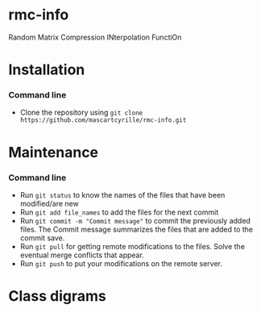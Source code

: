# rmc-info
Random Matrix Compression INterpolation FunctiOn

# Installation
### Command line
- Clone the repository using `git clone https://github.com/mascartcyrille/rmc-info.git`

# Maintenance
### Command line
- Run `git status` to know the names of the files that have been modified/are new
- Run `git add file_names` to add the files for the next commit
- Run `git commit -m "Commit message"` to commit the previously added files. The Commit message summarizes the files that are added to the commit save.
- Run `git pull` for getting remote modifications to the files. Solve the eventual merge conflicts that appear.
- Run `git push` to put your modifications on the remote server.

# Class digrams


